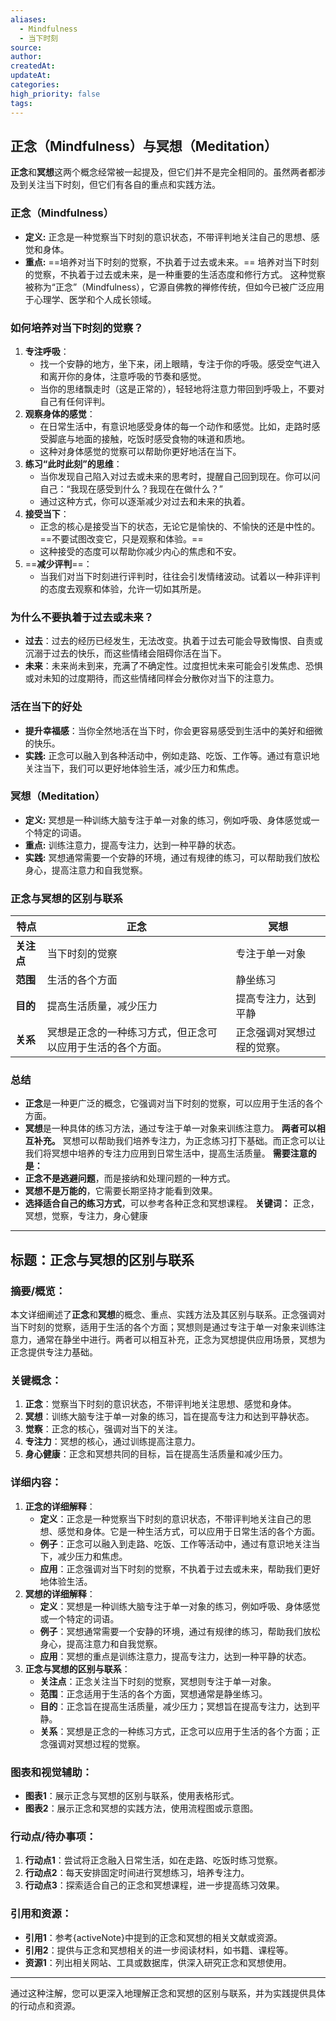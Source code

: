 ```yaml
---
aliases:
  - Mindfulness
  - 当下时刻
source: 
author: 
createdAt: 
updateAt: 
categories: 
high_priority: false
tags:
---
```

## 正念（Mindfulness）与冥想（Meditation）
**正念**和**冥想**这两个概念经常被一起提及，但它们并不是完全相同的。虽然两者都涉及到关注当下时刻，但它们有各自的重点和实践方法。
### 正念（Mindfulness）
- **定义:** 正念是一种觉察当下时刻的意识状态，不带评判地关注自己的思想、感觉和身体。
- **重点:** ==培养对当下时刻的觉察，不执着于过去或未来。==
培养对当下时刻的觉察，不执着于过去或未来，是一种重要的生活态度和修行方式。
这种觉察被称为“正念”（Mindfulness），它源自佛教的禅修传统，但如今已被广泛应用于心理学、医学和个人成长领域。
### 如何培养对当下时刻的觉察？
1. **专注呼吸**：
   - 找一个安静的地方，坐下来，闭上眼睛，专注于你的呼吸。感受空气进入和离开你的身体，注意呼吸的节奏和感觉。
   - 当你的思绪飘走时（这是正常的），轻轻地将注意力带回到呼吸上，不要对自己有任何评判。
2. **观察身体的感觉**：
   - 在日常生活中，有意识地感受身体的每一个动作和感觉。比如，走路时感受脚底与地面的接触，吃饭时感受食物的味道和质地。
   - 这种对身体感觉的觉察可以帮助你更好地活在当下。
3. **练习“此时此刻”的思维**：
   - 当你发现自己陷入对过去或未来的思考时，提醒自己回到现在。你可以问自己：“我现在感受到什么？我现在在做什么？”
   - 通过这种方式，你可以逐渐减少对过去和未来的执着。
4. **接受当下**：
   - 正念的核心是接受当下的状态，无论它是愉快的、不愉快的还是中性的。==不要试图改变它，只是观察和体验。==
   - 这种接受的态度可以帮助你减少内心的焦虑和不安。
5. ==**减少评判**==：
   - 当我们对当下时刻进行评判时，往往会引发情绪波动。试着以一种非评判的态度去观察和体验，允许一切如其所是。
### 为什么不要执着于过去或未来？
- **过去**：过去的经历已经发生，无法改变。执着于过去可能会导致悔恨、自责或沉溺于过去的快乐，而这些情绪会阻碍你活在当下。
- **未来**：未来尚未到来，充满了不确定性。过度担忧未来可能会引发焦虑、恐惧或对未知的过度期待，而这些情绪同样会分散你对当下的注意力。
### 活在当下的好处
- **提升幸福感**：当你全然地活在当下时，你会更容易感受到生活中的美好和细微的快乐。
- **实践:** 正念可以融入到各种活动中，例如走路、吃饭、工作等。通过有意识地关注当下，我们可以更好地体验生活，减少压力和焦虑。
### 冥想（Meditation）
- **定义:** 冥想是一种训练大脑专注于单一对象的练习，例如呼吸、身体感觉或一个特定的词语。
- **重点:** 训练注意力，提高专注力，达到一种平静的状态。
- **实践:** 冥想通常需要一个安静的环境，通过有规律的练习，可以帮助我们放松身心，提高注意力和自我觉察。
### 正念与冥想的区别与联系
| 特点      | 正念                            | 冥想            |
| ------- | ----------------------------- | ------------- |
| **关注点** | 当下时刻的觉察                       | 专注于单一对象       |
| **范围**  | 生活的各个方面                       | 静坐练习          |
| **目的**  | 提高生活质量，减少压力                   | 提高专注力，达到平静    |
| **关系**  | 冥想是正念的一种练习方式，但正念可以应用于生活的各个方面。 | 正念强调对冥想过程的觉察。 |
### 总结
- **正念**是一种更广泛的概念，它强调对当下时刻的觉察，可以应用于生活的各个方面。
- **冥想**是一种具体的练习方法，通过专注于单一对象来训练注意力。
**两者可以相互补充。** 冥想可以帮助我们培养专注力，为正念练习打下基础。而正念可以让我们将冥想中培养的专注力应用到日常生活中，提高生活质量。
**需要注意的是：**
- **正念不是逃避问题**，而是接纳和处理问题的一种方式。
- **冥想不是万能的**，它需要长期坚持才能看到效果。
- **选择适合自己的练习方式**，可以参考各种正念和冥想课程。
**关键词：** 正念，冥想，觉察，专注力，身心健康
---
## 标题：正念与冥想的区别与联系
### 摘要/概览：
本文详细阐述了**正念**和**冥想**的概念、重点、实践方法及其区别与联系。正念强调对当下时刻的觉察，适用于生活的各个方面；冥想则是通过专注于单一对象来训练注意力，通常在静坐中进行。两者可以相互补充，正念为冥想提供应用场景，冥想为正念提供专注力基础。
### 关键概念：
1. **正念**：觉察当下时刻的意识状态，不带评判地关注思想、感觉和身体。
2. **冥想**：训练大脑专注于单一对象的练习，旨在提高专注力和达到平静状态。
3. **觉察**：正念的核心，强调对当下的关注。
4. **专注力**：冥想的核心，通过训练提高注意力。
5. **身心健康**：正念和冥想共同的目标，旨在提高生活质量和减少压力。
### 详细内容：
1. **正念的详细解释**：
   - **定义**：正念是一种觉察当下时刻的意识状态，不带评判地关注自己的思想、感觉和身体。它是一种生活方式，可以应用于日常生活的各个方面。
   - **例子**：正念可以融入到走路、吃饭、工作等活动中，通过有意识地关注当下，减少压力和焦虑。
   - **应用**：正念强调对当下时刻的觉察，不执着于过去或未来，帮助我们更好地体验生活。
2. **冥想的详细解释**：
   - **定义**：冥想是一种训练大脑专注于单一对象的练习，例如呼吸、身体感觉或一个特定的词语。
   - **例子**：冥想通常需要一个安静的环境，通过有规律的练习，帮助我们放松身心，提高注意力和自我觉察。
   - **应用**：冥想的重点是训练注意力，提高专注力，达到一种平静的状态。
3. **正念与冥想的区别与联系**：
   - **关注点**：正念关注当下时刻的觉察，冥想则专注于单一对象。
   - **范围**：正念适用于生活的各个方面，冥想通常是静坐练习。
   - **目的**：正念旨在提高生活质量，减少压力；冥想旨在提高专注力，达到平静。
   - **关系**：冥想是正念的一种练习方式，正念可以应用于生活的各个方面；正念强调对冥想过程的觉察。
### 图表和视觉辅助：
- **图表1**：展示正念与冥想的区别与联系，使用表格形式。
- **图表2**：展示正念和冥想的实践方法，使用流程图或示意图。
### 行动点/待办事项：
1. **行动点1**：尝试将正念融入日常生活，如在走路、吃饭时练习觉察。
2. **行动点2**：每天安排固定时间进行冥想练习，培养专注力。
3. **行动点3**：探索适合自己的正念和冥想课程，进一步提高练习效果。
### 引用和资源：
- **引用1**：参考{activeNote}中提到的正念和冥想的相关文献或资源。
- **引用2**：提供与正念和冥想相关的进一步阅读材料，如书籍、课程等。
- **资源1**：列出相关网站、工具或数据库，供深入研究正念和冥想使用。
---
通过这种注解，您可以更深入地理解正念和冥想的区别与联系，并为实践提供具体的行动点和资源。